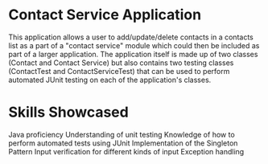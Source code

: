 # Contact Service Application
This application allows a user to add/update/delete contacts in a contacts list as a part of a "contact service" module which could then be included as part of a larger application. The application itself is made up of two classes (Contact and Contact Service) but also contains two testing classes (ContactTest and ContactServiceTest) that can be used to perform automated JUnit testing on each of the application's classes.

# Skills Showcased
Java proficiency
Understanding of unit testing
Knowledge of how to perform automated tests using JUnit
Implementation of the Singleton Pattern
Input verification for different kinds of input
Exception handling
